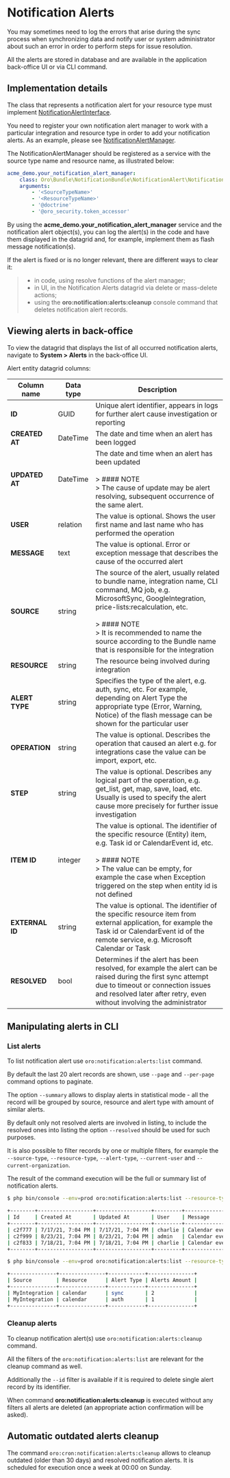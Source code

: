 <a id="dev-integrations-notification-alerts"></a>

# Notification Alerts

You may sometimes need to log the errors that arise during the sync process when synchronizing data and notify user or system administrator about such an error in order to perform steps for issue resolution.

All the alerts are stored in database and are available in the application back-office UI or via CLI command.

## Implementation details

The class that represents a notification alert for your resource type must implement <a href="https://github.com/oroinc/platform/tree/4.2/src/Oro/Bundle/NotificationBundle/NotificationAlert/NotificationAlertInterface.php" target="_blank">NotificationAlertInterface</a>.

You need to register your own notification alert manager to work with a particular integration and resource type in order to add your notification alerts. As an example, please see <a href="https://github.com/oroinc/platform/tree/4.2/src/Oro/Bundle/NotificationBundle/NotificationAlert/NotificationAlertManager.php" target="_blank">NotificationAlertManager</a>.

The NotificationAlertManager should be registered as a service with the source type name and resource name, as illustrated below:

```yaml
acme_demo.your_notification_alert_manager:
    class: Oro\Bundle\NotificationBundle\NotificationAlert\NotificationAlertManager
    arguments:
        - '<SourceTypeName>'
        - '<ResourceTypeName>'
        - '@doctrine'
        - '@oro_security.token_accessor'
```

By using the **acme_demo.your_notification_alert_manager** service and the notification alert object(s), you can log the alert(s) in the code and have them displayed in the datagrid and, for example, implement them as flash message notification(s).

If the alert is fixed or is no longer relevant, there are different ways to clear it:

> - in code, using resolve functions of the alert manager;
> - in UI, in the Notification Alerts datagrid via delete or mass-delete actions;
> - using the **oro:notification:alerts:cleanup** console command that deletes notification alert records.

## Viewing alerts in back-office

To view the datagrid that displays the list of all occurred notification alerts, navigate to **System > Alerts** in the back-office UI.

Alert entity datagrid columns:

| Column name     | Data type   | Description                                                                                                                                                                                                                                                                                                                                                                                                                                                    |
|-----------------|-------------|----------------------------------------------------------------------------------------------------------------------------------------------------------------------------------------------------------------------------------------------------------------------------------------------------------------------------------------------------------------------------------------------------------------------------------------------------------------|
| **ID**          | GUID        | Unique alert identifier, appears in logs for further alert cause investigation or reporting                                                                                                                                                                                                                                                                                                                                                                    |
| **CREATED AT**  | DateTime    | The date and time when an alert has been logged                                                                                                                                                                                                                                                                                                                                                                                                                |
| **UPDATED AT**  | DateTime    | The date and time when an alert has been updated<br/><br/>> #### NOTE<br/>> The cause of update may be alert resolving, subsequent occurrence of the same alert.                                                                                                                                                                                                                                                                                               |
| **USER**        | relation    | The value is optional. Shows the user first name and last name who has performed the operation                                                                                                                                                                                                                                                                                                                                                                 |
| **MESSAGE**     | text        | The value is optional. Error or exception message that describes the cause of the occurred alert                                                                                                                                                                                                                                                                                                                                                               |
| **SOURCE**      | string      | The source of the alert, usually related to bundle name, integration name, CLI command, MQ job, e.g. MicrosoftSync, GoogleIntegration, price-lists:recalculation, etc.<br/><br/>> #### NOTE<br/>> It is recommended to name the source according to the Bundle name that is responsible for the integration|job implementation, for example: MycrosoftSync, GoogleIntegration, Pricing                                                                         |
| **RESOURCE**    | string      | The resource being involved during integration|job execution<br/><br/>> #### NOTE<br/>> One source may be responsible for several Resources, example MicrosoftSync <> Calendar Event entity, MicrosoftSync <> Tasks entity.<br/><br/>> #### NOTE<br/>> It is recommended to name the resource according to the entity name or use FQCN, that is related to the integration or job that caused an alert, e.g. Tasks, Calendars, Calendar Event, User, PriceList |
| **ALERT TYPE**  | string      | Specifies the type of the alert, e.g. auth, sync, etc. For example, depending on Alert Type the appropriate type (Error, Warning, Notice) of the flash message can be shown for the particular user                                                                                                                                                                                                                                                            |
| **OPERATION**   | string      | The value is optional. Describes the operation that caused an alert e.g. for integrations case the value can be import, export, etc.                                                                                                                                                                                                                                                                                                                           |
| **STEP**        | string      | The value is optional. Describes any logical part of the operation, e.g. get_list, get, map, save, load, etc. Usually is used to specify the alert cause more precisely for further issue investigation                                                                                                                                                                                                                                                        |
| **ITEM ID**     | integer     | The value is optional. The identifier of the specific resource (Entity) item, e.g. Task id or CalendarEvent id, etc.<br/><br/>> #### NOTE<br/>> The value can be empty, for example the case when Exception triggered on the step when entity id is not defined                                                                                                                                                                                                |
| **EXTERNAL ID** | string      | The value is optional. The identifier of the specific resource item from external application, for example the Task id or CalendarEvent id of the remote service, e.g. Microsoft Calendar or Task                                                                                                                                                                                                                                                              |
| **RESOLVED**    | bool        | Determines if the alert has been resolved, for example the alert can be raised during the first sync attempt due to timeout or connection issues and resolved later after retry, even without involving the administrator                                                                                                                                                                                                                                      |

## Manipulating alerts in CLI

### List alerts

To list notification alert use `oro:notification:alerts:list` command.

By default the last 20 alert records are shown, use `--page` and `--per-page` command options to paginate.

The option `--summary` allows to display alerts in statistical mode - all the record will be grouped by source, resource and alert type with amount of similar alerts.

By default only not resolved alerts are involved in listing, to include the resolved ones into listing the option `--resolved` should be used for such purposes.

It is also possible to filter records by one or multiple filters, for example the `--source-type`, `--resource-type`, `--alert-type`, `--current-user` and `--current-organization`.

The result of the command execution will be the full or summary list of notification alerts.

```bash
$ php bin/console --env=prod oro:notification:alerts:list --resource-type calendar

+--------+------------------+------------------+---------+----------------------------------+---------------+---------------+------------+-----------+------+---------+--------------+----------+
| Id     | Created At       | Updated At       | User    | Message                          | Source        | Resource      | Alert Type | Operation | Step | Item Id | External Id  | Resolved |
+--------+------------------+------------------+---------+----------------------------------+---------------+---------------+------------+-----------+------+---------+--------------+----------+
| c2f777 | 7/17/21, 7:04 PM | 7/17/21, 7:04 PM | charlie | Calendar event data has no type. | MyIntegration | calendar      | sync       | import    | map  |         | d2f8165b49f3 | No       |
| c2f999 | 8/23/21, 7:04 PM | 8/23/21, 7:04 PM | admin   | Calendar event data has no type. | MyIntegration | calendar      | sync       | import    | map  |         | d2f8165b49f5 | No       |
| c2f833 | 7/18/21, 7:04 PM | 7/18/21, 7:04 PM | charlie | Calendar event data has no type. | MyIntegration | calendar      | auth       | import    | map  |         | d2f8165b49f4 | No       |
+--------+------------------+------------------+---------+----------------------------------+---------------+---------------+------------+-----------+------+---------+--------------+----------+

$ php bin/console --env=prod oro:notification:alerts:list --resource-type calendar --summary

+---------------+---------------+------------+---------------+
| Source        | Resource      | Alert Type | Alerts Amount |
+---------------+---------------+------------+---------------+
| MyIntegration | calendar      | sync       | 2             |
| MyIntegration | calendar      | auth       | 1             |
+---------------+---------------+------------+---------------+
```

### Cleanup alerts

To cleanup notification alert(s) use `oro:notification:alerts:cleanup` command.

All the filters of the `oro:notification:alerts:list` are relevant for the cleanup command as well.

Additionally the `--id` filter is available if it is required to delete single alert record by its identifier.

When command **oro:notification:alerts:cleanup** is executed without any filters all alerts are deleted (an appropriate action confirmation will be asked).

## Automatic outdated alerts cleanup

The command `oro:cron:notification:alerts:cleanup` allows to cleanup outdated (older than 30 days) and resolved notification alerts.
It is scheduled for execution once a week at 00:00 on Sunday.

<!-- Frontend -->

